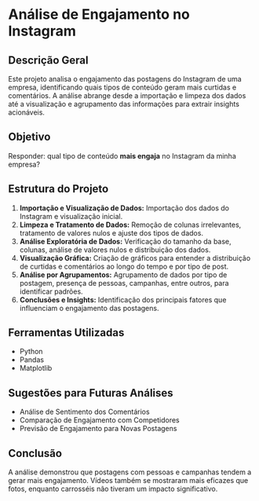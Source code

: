 # Análise de Engajamento no Instagram

## Descrição Geral

Este projeto analisa o engajamento das postagens do Instagram de uma empresa, identificando quais tipos de conteúdo geram mais curtidas e comentários. A análise abrange desde a importação e limpeza dos dados até a visualização e agrupamento das informações para extrair insights acionáveis.

## Objetivo

Responder: qual tipo de conteúdo **mais engaja** no Instagram da minha empresa?

## Estrutura do Projeto

1. **Importação e Visualização de Dados:** Importação dos dados do Instagram e visualização inicial.
2. **Limpeza e Tratamento de Dados:** Remoção de colunas irrelevantes, tratamento de valores nulos e ajuste dos tipos de dados.
3. **Análise Exploratória de Dados:** Verificação do tamanho da base, colunas, análise de valores nulos e distribuição dos dados.
4. **Visualização Gráfica:** Criação de gráficos para entender a distribuição de curtidas e comentários ao longo do tempo e por tipo de post.
5. **Análise por Agrupamentos:** Agrupamento de dados por tipo de postagem, presença de pessoas, campanhas, entre outros, para identificar padrões.
6. **Conclusões e Insights:** Identificação dos principais fatores que influenciam o engajamento das postagens.

## Ferramentas Utilizadas

- Python
- Pandas
- Matplotlib

## Sugestões para Futuras Análises

- Análise de Sentimento dos Comentários
- Comparação de Engajamento com Competidores
- Previsão de Engajamento para Novas Postagens

## Conclusão

A análise demonstrou que postagens com pessoas e campanhas tendem a gerar mais engajamento. Vídeos também se mostraram mais eficazes que fotos, enquanto carrosséis não tiveram um impacto significativo.
